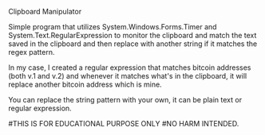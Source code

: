 Clipboard Manipulator

Simple program that utilizes System.Windows.Forms.Timer and System.Text.RegularExpression to monitor the clipboard and match the text saved in the clipboard and then replace with another string if it matches the regex pattern.

In my case, I created a regular expression that matches bitcoin addresses (both v.1 and v.2) and whenever it matches what's in the clipboard, it will replace another bitcoin address which is mine.

You can replace the string pattern with your own, it can be plain text or regular expression.

#THIS IS FOR EDUCATIONAL PURPOSE ONLY
#NO HARM INTENDED.
